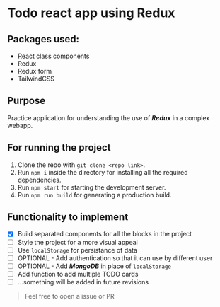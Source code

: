 # Todo react app using Redux

## Packages used:

* React class components
* Redux
* Redux form
* TailwindCSS


## Purpose

Practice application for understanding the use of _**Redux**_ in a complex webapp.


## For running the project

1. Clone the repo with `git clone <repo link>`.
2. Run `npm i` inside the directory for installing all the required dependencies.
3. Run `npm start` for starting the development server.
4. Run `npm run build` for generating a production build.

## Functionality to implement

- [x] Build separated components for all the blocks in the project
- [ ] Style the project for a more visual appeal
- [ ] Use `localStorage` for persistance of data
- [ ] OPTIONAL - Add authentication so that it can use by different user
- [ ] OPTIONAL - Add _**MongoDB**_ in place of `localStorage`
- [ ] Add function to add multiple TODO cards
- [ ] ...something will be added in future revisions

> Feel free to open a issue or PR
